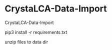 # CrystaLCA-Data-Import
CrystaLCA-Data-Import

pip3 install -r requirements.txt

unzip files to data dir